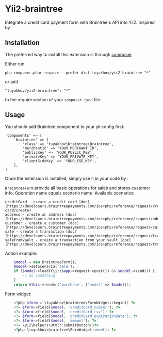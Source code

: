 Yii2-braintree
==============

Integrate a credit card payment form with Braintree's API into Yii2. Inspired by


Installation
------------

The preferred way to install this extension is through [composer](http://getcomposer.org/download/).

Either run

```
php composer.phar require --prefer-dist tuyakhov/yii2-braintree "*"
```

or add

```
"tuyakhov/yii2-braintree": "*"
```

to the require section of your `composer.json` file.


Usage
-----

You should add Braintree component to your yii config first:

```
'components' => [
    'braintree' => [
        'class' => 'tuyakhov\braintree\Braintree',
        'merchantId' => 'YOUR_MERCHANT_ID',
        'publicKey' => 'YOUR_PUBLIC_KEY',
        'privateKey' => 'YOUR_PRIVATE_KEY',
        'clientSideKey' => 'YOUR_CSE_KEY',
    ],
]
```

Once the extension is installed, simply use it in your code by  :

`BraintreeForm` provide all basic operations for sales and stores customer info. Operation name equals scenario name. Available scenarios:

```
creditCard - create a credit card [doc](https://developers.braintreepayments.com/ios+php/reference/request/credit-card/create)
address - create an address [doc](https://developers.braintreepayments.com/ios+php/reference/request/address/create)
customer - create a customer [doc](https://developers.braintreepayments.com/ios+php/reference/request/customer/create)
sale - create a transaction [doc](https://developers.braintreepayments.com/ios+php/reference/request/transaction/sale)
saleFromVault - create a transaction from your Vault [doc](https://developers.braintreepayments.com/ios+php/reference/request/transaction/sale)
```

Action example:
```php
    $model = new BraintreeForm();
    $model->setScenario('sale');
    if ($model->load(Yii::$app->request->post()) && $model->send()) {
        // do something
    }
    return $this->render('purchase', ['model' => $model]);
```

Form widget:
```php
    <?php $form = \tuyakhov\braintree\FormWidget::begin() ?>
    <?= $form->field($model, 'creditCard_number'); ?>
    <?= $form->field($model, 'creditCard_cvv'); ?>
    <?= $form->field($model, 'creditCard_expirationDate'); ?>
    <?= $form->field($model, 'amount'); ?>
    <?= \yii\helpers\Html::submitButton()?>
    <?php \tuyakhov\braintree\FormWidget::end(); ?>
```

